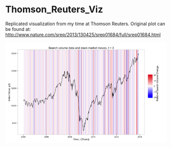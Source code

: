 Thomson_Reuters_Viz
===================

Replicated visualization from my time at Thomson Reuters. Original plot can be found at: <http://www.nature.com/srep/2013/130425/srep01684/full/srep01684.html>

![Figure 1-1](./first_plot.png)

